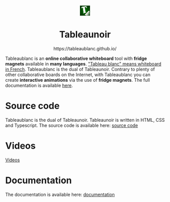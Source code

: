 <p align="center"><a href="https://github.com/tableaunoir/tableaunoir"><img src="https://raw.githubusercontent.com/tableaunoir/.github/07db642b0a9eb55a2f992a5759f212c9c9c8e4be/favicon.svg" alt="Tableaunoir logo" height="32"/></a></p>
<h1 align="center">Tableaunoir</h1>
<p align="center">
  https://tableaublanc.github.io/
</p>

Tableaublanc is  an <b>online collaborative whiteboard</b> tool with <b>fridge magnets</b> available in <b>many languages</b>.
["Tableau blanc" means whiteboard in French](https://www.deepl.com/translator#fr/en/Tableau%20blanc). Tableaublanc is the dual of Tableaunoir.
Contrary to plenty of other collaborative boards on the Internet, with Tableaublanc  you can create <b>interactive animations</b>
via the use of <b>fridge magnets</b>. The full documentation is available [here](https://github.com/tableaunoir/documentation).

# Source code

Tableaublanc is the dual of Tableaunoir.
Tableaunoir is written in HTML, CSS and Typescript.
The source code is available here: [source code](https://github.com/tableaunoir/tableaunoir)

# Videos

[Videos](https://www.youtube.com/playlist?list=PLBkqiBmqkRUp_gDq-Lp754QhMoNpl9Bk7)

# Documentation

The documentation is available here: [documentation](https://github.com/tableaunoir/documentation)
